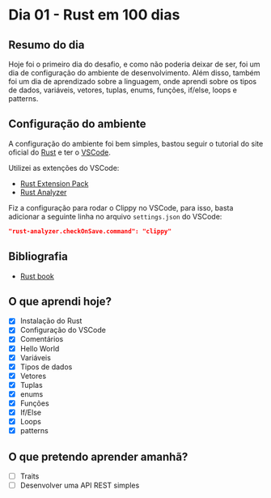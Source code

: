 # **Dia 01 - Rust em 100 dias**

## Resumo do dia

Hoje foi o primeiro dia do desafio, e como não poderia deixar de ser, foi um dia de configuração do ambiente de desenvolvimento. Além disso, também foi um dia de aprendizado sobre a linguagem, onde aprendi sobre os tipos de dados, variáveis, vetores, tuplas, enums, funções, if/else, loops e patterns.


## Configuração do ambiente

A configuração do ambiente foi bem simples, bastou seguir o tutorial do site oficial do [Rust](https://www.rust-lang.org/tools/install) e ter o [VSCode](https://code.visualstudio.com/).

Utilizei as extenções do VSCode:
- [Rust Extension Pack](https://marketplace.visualstudio.com/items?itemName=swellaby.rust-pack)
- [Rust Analyzer](https://marketplace.visualstudio.com/items?itemName=matklad.rust-analyzer)

Fiz a configuração para rodar o Clippy no VSCode, para isso, basta adicionar a seguinte linha no arquivo `settings.json` do VSCode:

```json
"rust-analyzer.checkOnSave.command": "clippy"
```

## Bibliografia

- [Rust book](https://doc.rust-lang.org/book/ch10-00-generics.html)


## O que aprendi hoje?

- [x] Instalação do Rust
- [x] Configuração do VSCode
- [x] Comentários
- [x] Hello World
- [x] Variáveis
- [x] Tipos de dados
- [x] Vetores
- [x] Tuplas
- [x] enums
- [x] Funções
- [x] If/Else
- [x] Loops
- [x] patterns 

## O que pretendo aprender amanhã?

- [ ] Traits
- [ ] Desenvolver uma API REST simples